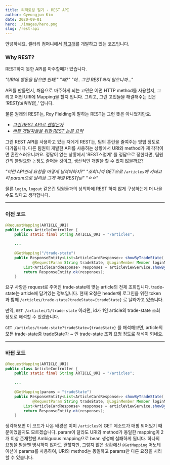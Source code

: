 ```yaml
---
title: 리팩토링 일기 - REST API
author: Gyeongjun Kim
date: 2020-09-01
hero: ./images/hero.png
slug: /rest-api
---
```


안녕하세요. 셀러리 컴퍼니에서 [직고래](https://play.google.com/store/apps/details?id=com.sellerleecompany.jikgorae)를 개발하고 있는 코즈입니다.

### Why REST?

REST하지 못한 API를 마주할때가 있습니다.

_"URI에 행동을 담으면 안돼!"
"왜?"
"어.. 그건 REST하지 않으니까..."_

API를 만들면서, 처음으로 마주하게 되는 고민은 어떤 HTTP method를 사용할지, 그리고 어떤 URI에 Mapping을 할지 입니다.
그리고, 그런 고민들을 해결해주는 것은 _'RESTful하려면,,'_ 입니다.

물론 원래의 REST는, Roy Fielding이 말하는 REST는 그런 뜻은 아니었지만요. 
- _[그런 REST API로 괜찮은가](https://youtu.be/RP_f5dMoHFc)_
- _[바쁜 개발자들을 위한 REST 논문 요약](https://blog.npcode.com/2017/03/02/%EB%B0%94%EC%81%9C-%EA%B0%9C%EB%B0%9C%EC%9E%90%EB%93%A4%EC%9D%84-%EC%9C%84%ED%95%9C-rest-%EB%85%BC%EB%AC%B8-%EC%9A%94%EC%95%BD/)_

그런 REST API를 사용하고 있는 저에게 REST는, 팀의 혼란을 줄여주는 방법 정도로 다가옵니다.
다른 팀원이 개발한 API를 사용하는 상황에서 URI와 method가 제 각각이면 혼란스러우니까요.
정답이 없는 상황에서 'REST스럽게' 를 정답으로 정한다면, 팀원간의 불필요한 논쟁도 줄어들 것이고, 생산적인 개발을 할 수 있지 않을까요?

_"이런 API인데 요청을 어떻게 날려야하지?"
"조회니까 GET으로 `/articles`에 카테고리 param으로 날리삼 그게 제일 RESTful"
"ㅇㅇ"_

물론 `login`, `logout` 같은건 팀원들과의 상의하에 REST 하지 않게 구성하는게 더 나을수도 있다고 생각합니다.

---

### 이전 코드
```java
@RequestMapping(ARTICLE_URI)
public class ArticleController {
    public static final String ARTICLE_URI = "/articles";

    ...
    
    @GetMapping("/trade-state")
    public ResponseEntity<List<ArticleCardResponse>> showByTradeState(
            @RequestParam String tradeState, @LoginMember Member loginMember) {
        List<ArticleCardResponse> responses = articleViewService.showByTradeState(loginMember, tradeState);
        return ResponseEntity.ok(responses);
    }
```
요구 사항은 request로 주어진 trade-state에 맞는 article의 전체 조회입니다. trade-state는 article에 담겨있는 정보입니다.
현재 요청은 header에 로그인을 위한 token과 함께 `/articles/trade-state?tradeState={tradeState}` 로 날라가고 있습니다.

만약, `GET /articles/1/trade-state` 이라면, id가 1인 article의 trade-state 조회 정도로 해석할 수 있겠습니다.

`GET /articles/trade-state?tradeState={tradeState}` 를 해석해보면, article의 모든 trade-state중 tradeState가 ~ 인 trade-state 조회 요청 정도로 해석이 되네요.

---

### 바뀐 코드
```java
@RequestMapping(ARTICLE_URI)
public class ArticleController {
    public static final String ARTICLE_URI = "/articles";

    ...
    
    @GetMapping(params = "tradeState")
    public ResponseEntity<List<ArticleCardResponse>> showByTradeState(
            @RequestParam String tradeState, @LoginMember Member loginMember) {
        List<ArticleCardResponse> responses = articleViewService.showByTradeState(loginMember, tradeState);
        return ResponseEntity.ok(responses);
    }
```
생각해보면 이 코드가 나온 배경은 이미 `/articles`에 GET 메소드가 매핑 되어있기 때문이었을지도 모르겠습니다. 
param이 달라도 URI와 method가 동일한 mapping이 2개 이상 존재할땐 Ambiguous mapping으로 bean 생성에 실패하게 됩니다.
하나의 요청을 받을땐 명시하지 않아도 괜찮지만, 그렇지 않은 상황에선 `@GetMapping` 어노테이션에 params를 사용하여, URI와 method는 동일하고 params만 다른 요청을 처리할 수 있습니다.

